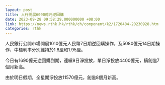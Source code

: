 ```yaml
---
layout: post
title: 人行開展6090億元逆回購
date: 2023-09-28 09:58:29.000000000 +08:00
link: https://news.rthk.hk/rthk/ch/component/k2/1720484-20230928.htm
categories: rthk
---
```


人民銀行公開市場開展1010億元人民幣7日期逆回購操作，及5080億元14日期操作，中標利率分別維持於1.8厘和1.95厘。

今日有1690億元逆回購到期，連續9日淨投放，單日淨投放4400億元，續創逾7個月新高。

由於明日假期，全星期淨投放11570億元，創逾8個月新高。
